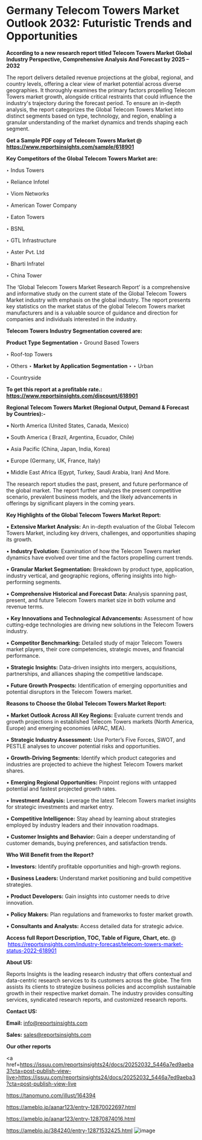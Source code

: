 # Germany Telecom Towers Market Outlook 2032: Futuristic Trends and Opportunities

<strong>According to a new research report titled Telecom Towers Market Global Industry Perspective, Comprehensive Analysis And Forecast by 2025 – 2032</strong>

The report delivers detailed revenue projections at the global, regional, and country levels, offering a clear view of market potential across diverse geographies. It thoroughly examines the primary factors propelling Telecom Towers market growth, alongside critical restraints that could influence the industry's trajectory during the forecast period. To ensure an in-depth analysis, the report categorizes the Global Telecom Towers Market into distinct segments based on type, technology, and region, enabling a granular understanding of the market dynamics and trends shaping each segment.

<strong>Get a Sample PDF copy of Telecom Towers Market </strong><strong>@<a href=https://www.reportsinsights.com/sample/618901 style=color:#0000ff;> https://www.reportsinsights.com/sample/618901</a></strong></font>

<strong>Key Competitors of the Global Telecom Towers Market are:</strong>

‣ Indus Towers

‣ Reliance Infotel

‣ Viom Networks

‣ American Tower Company

‣ Eaton Towers

‣ BSNL

‣ GTL Infrastructure

‣ Aster Pvt. Ltd

‣ Bharti Infratel

‣ China Tower

The ‘Global Telecom Towers Market Research Report’ is a comprehensive and informative study on the current state of the Global Telecom Towers Market industry with emphasis on the global industry. The report presents key statistics on the market status of the global Telecom Towers market manufacturers and is a valuable source of guidance and direction for companies and individuals interested in the industry.

<strong>Telecom Towers Industry Segmentation covered are:</strong>

<strong>Product Type Segmentation</strong>
‣
Ground Based Towers

‣ Roof-top Towers

‣ Others
‣ 
<strong>Market by Application Segmentation</strong>
‣
‣  Urban

‣ Countryside

<strong>To get this report at a profitable rate.: <a href=https://www.reportsinsights.com/discount/618901 style=color:#0000ff;>https://www.reportsinsights.com/discount/618901</a></strong></font>

<strong>Regional Telecom Towers Market (Regional Output, Demand &amp; Forecast by Countries):-</strong>

• North America (United States, Canada, Mexico)

• South America ( Brazil, Argentina, Ecuador, Chile)

• Asia Pacific (China, Japan, India, Korea)

• Europe (Germany, UK, France, Italy)

• Middle East Africa (Egypt, Turkey, Saudi Arabia, Iran) And More.

The research report studies the past, present, and future performance of the global market. The report further analyzes the present competitive scenario, prevalent business models, and the likely advancements in offerings by significant players in the coming years.

<strong>Key Highlights of the Global Telecom Towers Market Report:</strong>

• <strong>Extensive Market Analysis:</strong> An in-depth evaluation of the Global Telecom Towers Market, including key drivers, challenges, and opportunities shaping its growth.

• <strong>Industry Evolution:</strong> Examination of how the Telecom Towers market dynamics have evolved over time and the factors propelling current trends.

• <strong>Granular Market Segmentation:</strong> Breakdown by product type, application, industry vertical, and geographic regions, offering insights into high-performing segments.

• <strong>Comprehensive Historical and Forecast Data:</strong> Analysis spanning past, present, and future Telecom Towers market size in both volume and revenue terms.

• <strong>Key Innovations and Technological Advancements:</strong> Assessment of how cutting-edge technologies are driving new solutions in the Telecom Towers industry.

• <strong>Competitor Benchmarking:</strong> Detailed study of major Telecom Towers market players, their core competencies, strategic moves, and financial performance.

• <strong>Strategic Insights:</strong> Data-driven insights into mergers, acquisitions, partnerships, and alliances shaping the competitive landscape.

• <strong>Future Growth Prospects:</strong> Identification of emerging opportunities and potential disruptors in the Telecom Towers market.

<strong>Reasons to Choose the Global Telecom Towers Market Report:</strong>

• <strong>Market Outlook Across All Key Regions:</strong> Evaluate current trends and growth projections in established Telecom Towers markets (North America, Europe) and emerging economies (APAC, MEA).

• <strong>Strategic Industry Assessment:</strong> Use Porter’s Five Forces, SWOT, and PESTLE analyses to uncover potential risks and opportunities.

• <strong>Growth-Driving Segments:</strong> Identify which product categories and industries are projected to achieve the highest Telecom Towers market shares.

• <strong>Emerging Regional Opportunities:</strong> Pinpoint regions with untapped potential and fastest projected growth rates.

• <strong>Investment Analysis:</strong> Leverage the latest Telecom Towers market insights for strategic investments and market entry.

• <strong>Competitive Intelligence:</strong> Stay ahead by learning about strategies employed by industry leaders and their innovation roadmaps.

• <strong>Customer Insights and Behavior:</strong> Gain a deeper understanding of customer demands, buying preferences, and satisfaction trends.

<strong>Who Will Benefit from the Report?</strong>

• <strong>Investors:</strong> Identify profitable opportunities and high-growth regions.

• <strong>Business Leaders:</strong> Understand market positioning and build competitive strategies.

• <strong>Product Developers:</strong> Gain insights into customer needs to drive innovation.

• <strong>Policy Makers:</strong> Plan regulations and frameworks to foster market growth.

• <strong>Consultants and Analysts:</strong> Access detailed data for strategic advice.
</ul>
<strong>Access full Report Description, TOC, Table of Figure, Chart, etc. </strong>@  <a href=https://reportsinsights.com/industry-forecast/telecom-towers-market-status-2022-618901 style=color:#0000ff;>https://reportsinsights.com/industry-forecast/telecom-towers-market-status-2022-618901</a></font>

<strong><strong>About US</strong>:</strong>

Reports Insights is the leading research industry that offers contextual and data-centric research services to its customers across the globe. The firm assists its clients to strategize business policies and accomplish sustainable growth in their respective market domain. The industry provides consulting services, syndicated research reports, and customized research reports.

<strong>Contact US:</strong>

<p class=""""><b>Email:</b> <a href=mailto:info@reportsinsights.com>info@reportsinsights.com</a></p>
<p class=""""><b>Sales:</b> <a href=mailto:sales@reportsinsights.com>sales@reportsinsights.com</a></p>

<strong>Our other reports</strong>

<a href=https://issuu.com/reportsinsights24/docs/20252032_5446a7ed9aeba3?cta=post-publish-view-live>https://issuu.com/reportsinsights24/docs/20252032_5446a7ed9aeba3?cta=post-publish-view-live</a>

<a href=https://tanomuno.com/illust/164394>https://tanomuno.com/illust/164394</a>

<a href=https://ameblo.jp/aanar123/entry-12870022697.html>https://ameblo.jp/aanar123/entry-12870022697.html</a>

<a href=https://ameblo.jp/aanar123/entry-12870874016.html>https://ameblo.jp/aanar123/entry-12870874016.html</a>

<a href=https://ameblo.jp/384240/entry-12871532425.html>https://ameblo.jp/384240/entry-12871532425.html</a>
![image](https://github.com/user-attachments/assets/bdb98003-7fa5-4493-bf39-7f172f816429)
